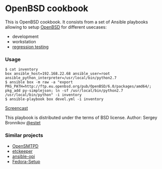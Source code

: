 OpenBSD cookbook
================

This is OpenBSD cookbook. It consists from a set of Ansible playbooks allowing
to setup [OpenBSD](http://www.openbsd.org/) for different usecases:

* development
* workstation
* [regression testing](https://github.com/ligurio/openbsd-tests/)

### Usage

```
$ cat inventory
box ansible_host=192.168.22.68 ansible_user=root ansible_python_interpreter=/usr/local/bin/python2.7
$ ansible box -m raw -a "export PKG_PATH=http://ftp.eu.openbsd.org/pub/OpenBSD/6.0/packages/amd64/; pkg_add py-simplejson; ln -sf /usr/local/bin/python2.7 /usr/local/bin/python" -i inventory
$ ansible-playbook box devel.yml -i inventory
```

[Screencast](https://asciinema.org/a/9221)

This playbook is distributed under the terms of BSD license.
Author: Sergey Bronnikov [@estet](https://twitter.com/estet)

### Similar projects

* [OpenSMTPD](https://github.com/cw-ansible/cw.opensmtpd)
* [etckeeper](https://github.com/cw-ansible/cw.etckeeper)
* [ansible-opi](https://cgit.rhaalovely.net/ansible-opi/)
* [Fedora-Setup](https://github.com/JayKayy/fedora-setup)
